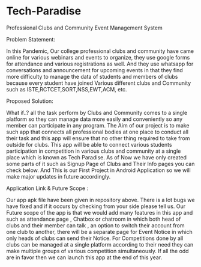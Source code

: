 # Tech-Paradise
Professional Clubs and Community Event Management System

Problem Statement:

In this Pandemic, Our college professional clubs and community have came online for various webinars and events to organize, they use google forms for attendance and various registrations as well. And they use whatsapp for conversations and announcement for upcoming events in that they find more difficulty to manage the data of students and members of clubs because every student have joined Various different clubs and Community such as ISTE,RCTCET,SORT,NSS,EWT,ACM, etc. 

Proposed Solution:

What if..? all the task perform by Clubs and Community comes to a single platform so they can manage data more easily and conveniently so any member can participate in any program. The Aim of our project is to make such app that connects all professional bodies at one place to conduct all their task and this app will ensure that no other thing required to take from outside for clubs. This app will be able to connect various students participation in competition  in various clubs and community at a single place which is known as Tech Paradise. As of Now we have only created some parts of it such as Signup Page of Clubs and Their Info pages you can check below. And This is our First Project in Android Application so we will make major updates in future accordingly. 

Application Link & Future Scope :

Our app apk file have been given in repository above. There is a lot bugs we have fixed and if it occurs by checking from your side please tell us.
Our Future scope of the app is that we would add many features in this app and such as attendance page , Chatbox or chatroom in which both head of clubs and their member can talk , an option to switch their account from one club to another, there will be a separate page for Event Notice in which only heads of clubs can send their Notice. For Competitions done by all clubs can be managed at a single platform according to their need they can make multiple groups of various competition simultaneously. If all the odd are in favor then we can launch this app at the end of this year.

